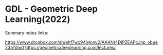 # GDL - Geometric Deep Learning(2022)

Summary notes links:

https://www.dropbox.com/sh/ehf7wc94lylpnv2/AAANt4DiPZEAPcJhp_obue23a?dl=0
https://geometricdeeplearning.com/lectures/
